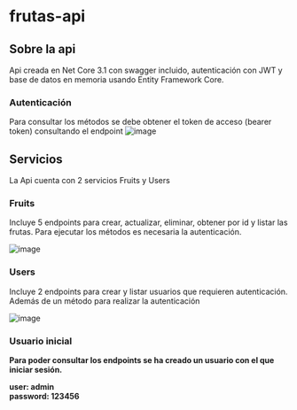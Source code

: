 # frutas-api

## Sobre la api
Api creada en Net Core 3.1 con swagger incluido, autenticación con JWT y base de datos en memoria usando Entity Framework Core. 

### Autenticación
Para consultar los métodos se debe obtener el token de acceso (bearer token) consultando el endpoint ![image](https://user-images.githubusercontent.com/8540060/169947339-f2bf6c94-46f8-4c16-86da-3d76b4c900b9.png)

## Servicios
La Api cuenta con 2 servicios Fruits y Users
### Fruits
Incluye 5 endpoints para crear, actualizar, eliminar, obtener por id y listar las frutas. Para ejecutar los métodos es necesaria la autenticación. 

 ![image](https://user-images.githubusercontent.com/8540060/169947882-485f195b-74ed-466c-98b2-25147278ae83.png)

### Users
Incluye 2 endpoints para crear y listar usuarios que requieren autenticación. Además de un método para realizar la autenticación

![image](https://user-images.githubusercontent.com/8540060/169948272-5cd6236b-ea99-4437-a47c-453cfe90c07d.png)

### Usuario inicial
**Para poder consultar los endpoints se ha creado un usuario con el que iniciar sesión.**

**user: admin <br> password: 123456**










